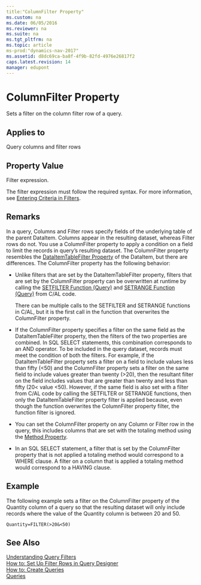 ```yaml
---
title:"ColumnFilter Property"
ms.custom: na
ms.date: 06/05/2016
ms.reviewer: na
ms.suite: na
ms.tgt_pltfrm: na
ms.topic: article
ms-prod:"dynamics-nav-2017"
ms.assetid: d8dc69ca-ba8f-4f9b-82fd-4976e26817f2
caps.latest.revision: 14
manager: edupont
---
```

# ColumnFilter Property
Sets a filter on the column filter row of a query.  
  
## Applies to  
 Query columns and filter rows  
  
## Property Value  
 Filter expression.  
  
 The filter expression must follow the required syntax. For more information, see [Entering Criteria in Filters](Entering-Criteria-in-Filters.md).  
  
## Remarks  
 In a query, Columns and Filter rows specify fields of the underlying table of the parent DataItem. Columns appear in the resulting dataset, whereas Filter rows do not. You use a ColumnFilter property to apply a condition on a field to limit the records in query’s resulting dataset. The ColumnFilter property resembles the [DataItemTableFilter Property](DataItemTableFilter-Property.md) of the DataItem, but there are differences. The ColumnFilter property has the following behavior:  
  
-   Unlike filters that are set by the DataItemTableFilter property, filters that are set by the ColumnFilter property can be overwritten at runtime by calling the [SETFILTER Function \(Query\)](SETFILTER-Function--Query-.md) and [SETRANGE Function \(Query\)](SETRANGE-Function--Query-.md) from C\/AL code.  
  
     There can be multiple calls to the SETFILTER and SETRANGE functions in C\/AL, but it is the first call in the function that overwrites the ColumnFilter property.  
  
-   If the ColumnFilter property specifies a filter on the same field as the DataItemTableFilter property, then the filters of the two properties are combined. In SQL SELECT statements, this combination corresponds to an AND operator. To be included in the query dataset, records must meet the condition of both the filters. For example, if the DataItemTableFilter property sets a filter on a field to include values less than fifty \(\<50\) and the ColumnFilter property sets a filter on the same field to include values greater than twenty \(\>20\), then the resultant filter on the field includes values that are greater than twenty and less than fifty \(20\< value \<50\). However, if the same field is also set with a filter from C\/AL code by calling the SETFILTER or SETRANGE functions, then only the DataItemTableFilter property filter is applied because, even though the function overwrites the ColumnFilter property filter, the function filter is ignored.  
  
-   You can set the ColumnFilter property on any Column or Filter row in the query, this includes columns that are set with the totaling method using the [Method Property](Method-Property.md).  
  
-   In an SQL SELECT statement, a filter that is set by the ColumnFilter property that is not applied a totaling method would correspond to a WHERE clause. A filter on a column that is applied a totaling method would correspond to a HAVING clause.  
  
## Example  
 The following example sets a filter on the ColumnFilter property of the Quantity column of a query so that the resulting dataset will only include records where the value of the Quantity column is between 20 and 50.  
  
```  
Quantity=FILTER(>20&<50)  
```  
  
## See Also  
 [Understanding Query Filters](Understanding-Query-Filters.md)   
 [How to: Set Up Filter Rows in Query Designer](../Topic/How%20to:%20Set%20Up%20Filter%20Rows%20in%20Query%20Designer.md)   
 [How to: Create Queries](../Topic/How%20to:%20Create%20Queries.md)   
 [Queries](Queries.md)